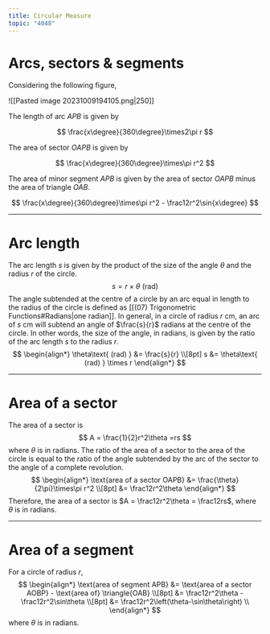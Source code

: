 ```yaml
---
title: Circular Measure
topic: "4048"
---
```

# Arcs,  sectors & segments
Considering the following figure,

![[Pasted image 20231009194105.png|250]]

The length of arc $APB$ is given by

$$ 
\frac{x\degree}{360\degree}\times2\pi r 
$$

The area of sector $OAPB$ is given by

$$ 
\frac{x\degree}{360\degree}\times\pi r^2 
$$

The area of minor segment $APB$ is given by the area of sector $OAPB$ minus the area of triangle $OAB$.

$$ 
\frac{x\degree}{360\degree}\times\pi r^2 - \frac12r^2\sin{x\degree} 
$$

---
# Arc length
The arc length $s$ is given by the product of the size of the angle $\theta$ and the radius $r$ of the circle.
$$
s = r\times \theta \text{ (rad)}
$$
The angle subtended at the centre of a circle by an arc equal in length to the radius of the circle is defined as [[(07) Trigonometric Functions#Radians|one radian]].
In general, in a circle of radius $r$ cm, an arc of $s$ cm will subtend an angle of $\frac{s}{r}$ radians at the centre of the circle.
In other words, the size of the angle, in radians, is given by the ratio of the arc length $s$ to the radius $r$.
$$
\begin{align*} \theta\text{ (rad) } &= \frac{s}{r} \\[8pt] s &= \theta\text{ (rad) } \times r \end{align*} 
$$

---
# Area of a sector
The area of a sector is
$$
A = \frac{1}{2}r^2\theta =rs
$$
where $\theta$ is in radians.
The ratio of the area of a sector to the area of the circle is equal to the ratio of the angle subtended by the arc of the sector to the angle of a complete revolution.
$$
\begin{align*} \text{area of a sector OAPB} &= \frac{\theta}{2\pi}\times\pi r^2 \\[8pt] &= \frac12r^2\theta \end{align*}
$$
Therefore, the area of a sector is $A = \frac12r^2\theta = \frac12rs$, where $\theta$ is in radians.

---
# Area of a segment
For a circle of radius $r$,
$$
\begin{align*} \text{area of segment APB} &= \text{area of a sector AOBP} - \text{area of} \triangle{OAB} \\[8pt] &= \frac12r^2\theta - \frac12r^2\sin\theta \\[8pt] &= \frac12r^2\left(\theta-\sin\theta\right) \\ \end{align*}
$$
where $\theta$ is in radians.